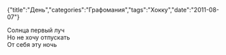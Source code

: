 {"title":"День","categories":"Графомания","tags":"Хокку","date":"2011-08-07"}

Солнца первый луч  
Но не хочу отпускать  
От себя эту ночь
